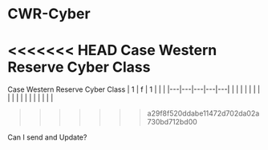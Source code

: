 # CWR-Cyber
<<<<<<< HEAD
Case Western Reserve Cyber Class
=======
Case Western Reserve Cyber Class
| 1 | f | 1  |   |   |
|---|---|---|---|---|
|   |   |   |   |   |
|   |   |   |   |   |
|   |   |   |   |   |
>>>>>>> a29f8f520ddabe11472d702da02a730bd712bd00
 

 Can I send and Update?